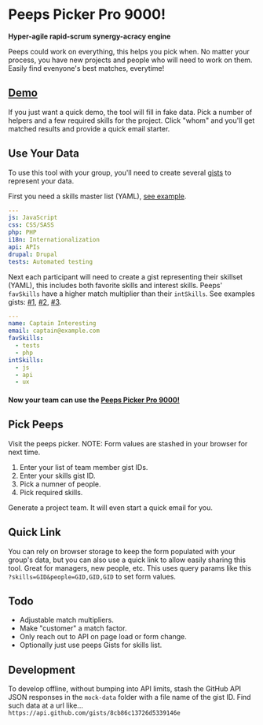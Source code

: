 Peeps Picker Pro 9000!
======================

**Hyper-agile rapid-scrum synergy-acracy engine**

Peeps could work on everything, this helps you pick when.  No matter your process, you have new projects and people who will need to work on them.  Easily find evenyone's best matches, everytime!

## [Demo](http://doublejosh.github.io/peepspicker)
If you just want a quick demo, the tool will fill in fake data.  Pick a number of helpers and a few required skills for the project. Click "whom" and you'll get matched results and provide a quick email starter.

## Use Your Data
To use this tool with your group, you'll need to create several [gists](https://gist.github.com) to represent your data.

First you need a skills master list (YAML),  [see example](https://gist.github.com/doublejosh/158c42f68ebd2f6bf628).
```yaml
---
js: JavaScript
css: CSS/SASS
php: PHP
i18n: Internationalization
api: APIs
drupal: Drupal
tests: Automated testing
```

Next each participant will need to create a gist representing their skillset (YAML), this includes both favorite skills and interest skills.  Peeps' `favSkills` have a higher match multiplier than their `intSkills`.  See examples gists: [#1](https://gist.github.com/doublejosh/8cb86c13726d5339146e), [#2](https://gist.github.com/doublejosh/d33a2de82eb74f56c183), [#3](https://gist.github.com/doublejosh/b98d83907abdda33a7be).
```yaml
---
name: Captain Interesting
email: captain@example.com
favSkills:
  - tests
  - php
intSkills:
  - js
  - api
  - ux
```

#### Now your team can use the [Peeps Picker Pro 9000!](http://doublejosh.github.io/peepspicker/)

## Pick Peeps
Visit the peeps picker. NOTE: Form values are stashed in your browser for next time.

1. Enter your list of team member gist IDs.
2. Enter your skills gist ID.
3. Pick a numner of people.
4. Pick required skills.

Generate a project team.  It will even start a quick email for you.

## Quick Link
You can rely on browser storage to keep the form populated with your group's data, but you can also use a quick link to allow easily sharing this tool.  Great for managers, new people, etc.  This uses query params like this `?skills=GID&people=GID,GID,GID` to set form values.

## Todo
- Adjustable match multipliers.
- Make "customer" a match factor.
- Only reach out to API on page load or form change.
- Optionally just use peeps Gists for skills list.

## Development
To develop offline, without bumping into API limits, stash the GitHub API JSON responses in the `mock-data` folder with a file name of the gist ID.  Find such data at a url like...
`https://api.github.com/gists/8cb86c13726d5339146e`
